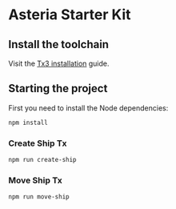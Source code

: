 # Asteria Starter Kit

## Install the toolchain

Visit the [Tx3 installation](https://docs.txpipe.io/tx3/installation) guide.

## Starting the project

First you need to install the Node dependencies:

```bash
npm install
```

### Create Ship Tx

```bash
npm run create-ship
```

### Move Ship Tx

```bash
npm run move-ship
```

